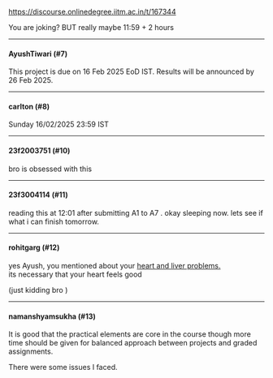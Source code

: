 https://discourse.onlinedegree.iitm.ac.in/t/167344

You are joking? BUT really maybe 11:59 + 2 hours </p><hr>

<h4>AyushTiwari (#7)</h4>
<p>This project is due on 16 Feb 2025 EoD IST. Results will be announced by 26 Feb 2025.</p><hr>

<h4>carlton (#8)</h4>
<p>Sunday 16/02/2025 23:59 IST</p><hr>

<h4>23f2003751 (#10)</h4>
<p>bro is obsessed with this  </p><hr>

<h4>23f3004114 (#11)</h4>
<p>reading this at 12:01 after submitting A1 to A7 . okay sleeping now. lets see if what i can finish tomorrow.</p><hr>

<h4>rohitgarg (#12)</h4>
<p>yes Ayush, you mentioned about your <a href="https://discourse.onlinedegree.iitm.ac.in/t/project-1-llm-based-automation-agent-discussion-thread-tds-jan-2025/164277/460">heart and liver problems.</a><br/>
its necessary that your heart feels good</p>
<p>(just kidding bro )</p><hr>

<h4>namanshyamsukha (#13)</h4>
<p>It is good that the practical elements are core in the course though more time should be given for balanced approach between projects and graded assignments.</p>
<p>There were some issues I faced.